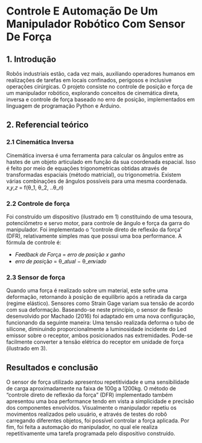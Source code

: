 # Controle E Automação De Um Manipulador Robótico Com Sensor De Força


## 1. Introdução
Robôs industriais estão, cada vez mais, auxiliando operadores humanos em realizações de tarefas em locais confinados, perigosos e inclusive operações cirúrgicas. O projeto consiste no controle de posição e força de um manipulador robótico, explorando conceitos de cinemática direta, inversa e controle de força baseado no erro de posição, implementados em linguagem de programação Python e Arduino.

## 2. Referencial teórico
### 2.1 Cinemática Inversa
Cinemática inversa é uma ferramenta para calcular os ângulos entre as hastes de um objeto articulado em função da sua coordenada espacial. Isso é feito por meio de equações trigonometricas obtidas através de transformadas espaciais (método matricial), ou trigonometria. Existem várias combinações de ângulos possíveis para uma mesma coordenada. 
𝑥,𝑦,𝑧 = f(θ_1, θ_2, ..θ_𝑛)


### 2.2 Controle de força
Foi construído um dispositivo (ilustrado em 1) constituindo de uma tesoura, potenciômetro e servo motor, para controle de ângulo e força da garra do manipulador. Foi implementado o “controle direto de reflexão da força” (DFR), relativamente simples mas que possui uma boa performance. 
A fórmula de controle é:
- 𝐹𝑒𝑒𝑑𝑏𝑎𝑐𝑘 𝑑𝑒 𝐹𝑜𝑟ç𝑎 = 𝑒𝑟𝑟𝑜 𝑑𝑒 𝑝𝑜𝑠𝑖çã𝑜 𝑥 𝑔𝑎𝑛ℎ𝑜
- 𝑒𝑟𝑟𝑜 𝑑𝑒 𝑝𝑜𝑠𝑖çã𝑜 = θ_𝑎𝑡𝑢𝑎𝑙 − θ_𝑒𝑛𝑣𝑖𝑎𝑑𝑜

### 2.3 Sensor de força
Quando uma força é realizado sobre um material, este sofre uma deformação, retornando à posição de equilíbrio após a retirada da carga (regime elástico). Sensores como Strain Gage variam sua tensão de acordo com sua deformação. Baseando-se neste princípio, o sensor de flexão desenvolvido por Machado (2016) foi adaptado em uma nova configuração, funcionando da seguinte maneira: Uma tensão realizada deforma o tubo de silicone, diminuindo proporcionalmente a luminosidade incidente do Led emissor sobre o receptor, ambos posicionados nas extremidades. Pode-se facilmente converter a tensão elétrica do receptor em unidade de força (ilustrado em 3).

## Resultados e conclusão
O sensor de força utilizado apresentou repetitividade e uma sensibilidade de carga aproximadamente na faixa de 100g a 1200kg. O método de “controle direto de reflexão da força” (DFR) implementado também apresentou uma boa performance tendo em vista a simplicidade e precisão dos componentes envolvidos. Visualmente o manipulador repetiu os movimentos realizados pelo usuário, e através de testes do robô carregando diferentes objetos, foi possível controlar a força aplicada. Por fim, foi feita a automação do manipulador, no qual ele realiza repetitivamente uma tarefa programada pelo dispositivo construído.
